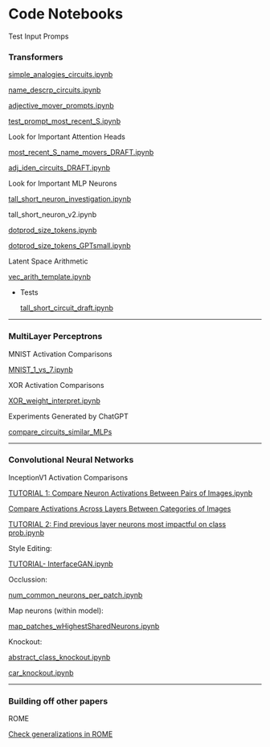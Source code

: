 # Code Notebooks

Test Input Promps

### Transformers

[simple_analogies_circuits.ipynb](Code%20Notebooks%20432b45bb746f43eabf4172f69d384f8a/simple_analogies_circuits%20ipynb%20766fb391cad246da9150bcd5d98248a4.md)

[name_descrp_circuits.ipynb](Code%20Notebooks%20432b45bb746f43eabf4172f69d384f8a/name_descrp_circuits%20ipynb%20cd440fe496674d80a41283f400bc5df0.md)

[adjective_mover_prompts.ipynb](Code%20Notebooks%20432b45bb746f43eabf4172f69d384f8a/adjective_mover_prompts%20ipynb%20cf8a6d9206fb47588b60c921c090b348.md)

[test_prompt_most_recent_S.ipynb](Code%20Notebooks%20432b45bb746f43eabf4172f69d384f8a/test_prompt_most_recent_S%20ipynb%20a51ecffd653d4d6c995692f0920be200.md)

Look for Important Attention Heads

[most_recent_S_name_movers_DRAFT.ipynb](Code%20Notebooks%20432b45bb746f43eabf4172f69d384f8a/most_recent_S_name_movers_DRAFT%20ipynb%20ee6f1afdee0b4f369cf505ae00aaed4d.md)

[adj_iden_circuits_DRAFT.ipynb](Code%20Notebooks%20432b45bb746f43eabf4172f69d384f8a/adj_iden_circuits_DRAFT%20ipynb%207e1a22ebddc44a51b2b1d6570bec0b0f.md)

Look for Important MLP Neurons

[tall_short_neuron_investigation.ipynb](Code%20Notebooks%20432b45bb746f43eabf4172f69d384f8a/tall_short_neuron_investigation%20ipynb%20b6fb8fd5adfc47f4b7b737249042ae53.md)

tall_short_neuron_v2.ipynb

[dotprod_size_tokens.ipynb](Code%20Notebooks%20432b45bb746f43eabf4172f69d384f8a/dotprod_size_tokens%20ipynb%204997734c9c34454fb03dfe31698a529f.md)

[dotprod_size_tokens_GPTsmall.ipynb](Code%20Notebooks%20432b45bb746f43eabf4172f69d384f8a/dotprod_size_tokens_GPTsmall%20ipynb%2048e2ade011e7429aa6721e08a4666242.md)

Latent Space Arithmetic

[vec_arith_template.ipynb](Code%20Notebooks%20432b45bb746f43eabf4172f69d384f8a/vec_arith_template%20ipynb%201eef0c2e0fa148e7bc9bb56ab9fd28b5.md)

- Tests
    
    [tall_short_circuit_draft.ipynb](Code%20Notebooks%20432b45bb746f43eabf4172f69d384f8a/tall_short_circuit_draft%20ipynb%2060d5d6b60d014ebd950e958ed1264c6a.md)
    

---

### MultiLayer Perceptrons

MNIST Activation Comparisons

[MNIST_1_vs_7.ipynb](Code%20Notebooks%20432b45bb746f43eabf4172f69d384f8a/MNIST_1_vs_7%20ipynb%20cd1482eb130b428681a298e72f020f76.md)

XOR Activation Comparisons

[XOR_weight_interpret.ipynb](Code%20Notebooks%20432b45bb746f43eabf4172f69d384f8a/XOR_weight_interpret%20ipynb%20bf8ac65466fe4eb9a255a26ec920bad2.md)

Experiments Generated by ChatGPT

[compare_circuits_similar_MLPs](Code%20Notebooks%20432b45bb746f43eabf4172f69d384f8a/compare_circuits_similar_MLPs%20c44cfbe0743b42de97b501a13e7a44b4.md)

---

### Convolutional Neural Networks

InceptionV1 Activation Comparisons

[TUTORIAL 1: Compare Neuron Activations Between Pairs of Images.ipynb](Code%20Notebooks%20432b45bb746f43eabf4172f69d384f8a/TUTORIAL%201%20Compare%20Neuron%20Activations%20Between%20Pair%20b492a8994ef14fa0b60f76d960e0ca46.md)

[Compare Activations Across Layers Between Categories of Images](Code%20Notebooks%20432b45bb746f43eabf4172f69d384f8a/Compare%20Activations%20Across%20Layers%20Between%20Categori%20ede50943e18b4d0682e96395af759a97.md)

[TUTORIAL 2: Find previous layer neurons most impactful on class prob.ipynb](Code%20Notebooks%20432b45bb746f43eabf4172f69d384f8a/TUTORIAL%202%20Find%20previous%20layer%20neurons%20most%20impact%2024a031079bcb4580a9812ac77a149dd4.md)

Style Editing:

[TUTORIAL- InterfaceGAN.ipynb](Code%20Notebooks%20432b45bb746f43eabf4172f69d384f8a/TUTORIAL-%20InterfaceGAN%20ipynb%20a98541b1cc524e8eac2413b56482a628.md)

Occlussion:

[num_common_neurons_per_patch.ipynb](Code%20Notebooks%20432b45bb746f43eabf4172f69d384f8a/num_common_neurons_per_patch%20ipynb%20a916c650c54c4a038678734ba71ddf83.md)

Map neurons (within model):

[map_patches_wHighestSharedNeurons.ipynb](Code%20Notebooks%20432b45bb746f43eabf4172f69d384f8a/map_patches_wHighestSharedNeurons%20ipynb%20cfbe5ff62cef4db28b51110833a4b46e.md)

Knockout:

[abstract_class_knockout.ipynb](Code%20Notebooks%20432b45bb746f43eabf4172f69d384f8a/abstract_class_knockout%20ipynb%2093cd516fb9fb4cbfb74e194c850ed6fa.md)

[car_knockout.ipynb](Code%20Notebooks%20432b45bb746f43eabf4172f69d384f8a/car_knockout%20ipynb%20ec262b50ee104d2585beab2c4b726997.md)

---

### Building off other papers

ROME

[Check generalizations in ROME](Code%20Notebooks%20432b45bb746f43eabf4172f69d384f8a/Check%20generalizations%20in%20ROME%200f2a42c9096a4d5693d7f51ebc144f4b.md)